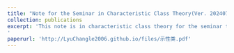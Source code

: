 ```yaml
---
title: "Note for the Seminar in Characteristic Class Theory(Ver. 20240718)"
collection: publications
excerpt: 'This note is in characteristic class theory for the seminar that is expected to be held next semester. It is still very incompleted and under working. I will upload the newest version here in time. 
'
paperurl: 'http://LyuChangle2006.github.io/files/示性类.pdf'
---
```


